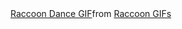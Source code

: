<div class="tenor-gif-embed" data-postid="12980208777396115333" data-share-method="host" data-aspect-ratio="1" data-width="100%"><a href="https://tenor.com/view/raccoon-dance-rave-dancing-pedro-gif-12980208777396115333">Raccoon Dance GIF</a>from <a href="https://tenor.com/search/raccoon-gifs">Raccoon GIFs</a></div> <script type="text/javascript" async src="https://tenor.com/embed.js"></script>

<!--

**mateus-sposo/mateus-sposo** is a ✨ _special_ ✨ repository because its `README.md` (this file) appears on your GitHub profile.

Here are some ideas to get you started:

- 🔭 I’m currently working on ...
- 🌱 I’m currently learning ...
- 👯 I’m looking to collaborate on ...
- 🤔 I’m looking for help with ...
- 💬 Ask me about ...
- 📫 How to reach me: ...
- 😄 Pronouns: ...
- ⚡ Fun fact: ...
-->
